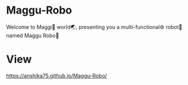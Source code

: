 # Maggu-Robo
Welcome to Maggi🍜 world🌏, presenting you a multi-functional⚙️ robot🤖 named Maggu Robo💫

# View
https://anshika75.github.io/Maggu-Robo/
